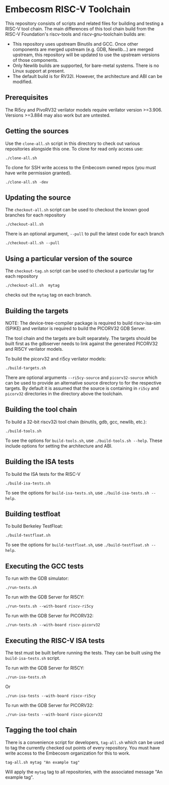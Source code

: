 Embecosm RISC-V Toolchain
=========================

This repository consists of scripts and related files for building and testing a
RISC-V tool chain. The main differences of this tool chain build from the RISC-V
Foundation's riscv-tools and riscv-gnu-toolchain builds are:

- This repository uses upstream Binutils and GCC. Once other components are
  merged upstream (e.g. GDB, Newlib...) are merged upstream, this repository
  will be updated to use the upstream versions of those components.
- Only Newlib builds are supported, for bare-metal systems. There is no Linux
  support at present.
- The default build is for RV32I. However, the architecture and ABI can be
modified.

Prerequisites
-------------

The Ri5cy and PivoRV32 verilator models require verilator version >=3.906.
Versions >=3.884 may also work but are untested.

Getting the sources
-------------------

Use the `clone-all.sh` script in this directory to check out various
repositories alongside this one. To clone for read only access use:

```
./clone-all.sh
```

To clone for SSH write access to the Embecosm owned repos (you must have write
permission granted).

```
./clone-all.sh -dev
```

Updating the source
-------------------

The `checkout-all.sh` script can be used to checkout the known good branches
for each repository

```
./checkout-all.sh
```

There is an optional argument, `--pull`  to pull the latest code for each branch

```
./checkout-all.sh --pull
```

Using a particular version of the source
----------------------------------------

The `checkout-tag.sh` script can be used to checkout a particular tag for each
repository

```
./checkout-all.sh  mytag
```

checks out the `mytag` tag on each branch.

Building the targets
--------------------

NOTE: The device-tree-compiler package is required to build riscv-isa-sim
(SPIKE) and verilator is required to build the PICORV32 GDB Server.

The tool chain and the targets are built separately. The targets
should be built first as the gdbserver needs to link against 
the generated PICORV32 and RI5CY verilator models.

To build the picorv32 and ri5cy verilator models:

```
./build-targets.sh
```

There are optional arguments `--ri5cy-source` and `picorv32-source`
which can be used to provide an alternative source directory to
for the respective targets. By default it is assumed that the
source is containing in `ri5cy` and `picorv32` directories in the
directory above the toolchain.

Building the tool chain
-----------------------

To build a 32-bit riscv32i tool chain (binutils, gdb, gcc, newlib, etc.):

```
./build-tools.sh
```

To see the options for `build-tools.sh`, use `./build-tools.sh --help`.
These include options for setting the architecture and ABI.

Building the ISA tests
----------------------

To build the ISA tests for the RISC-V

```
./build-isa-tests.sh
```

To see the options for `build-isa-tests.sh`, use
`./build-isa-tests.sh --help`.

Building testfloat
------------------

To build Berkeley TestFloat:

```
./build-testfloat.sh
```

To see the options for `build-testfloat.sh`, use `./build-testfloat.sh --help`.

Executing the GCC tests
-----------------------

To run with the GDB simulator:

```
./run-tests.sh
```

To run with the GDB Server for RI5CY:
```
./run-tests.sh --with-board riscv-ri5cy
```

To run with the GDB Server for PICORV32:

```
./run-tests.sh --with-board riscv-picorv32
```

Executing the RISC-V ISA tests
------------------------------

The test must be built before running the tests. They can be built
using the `build-isa-tests.sh` script.

To run with the GDB Server for RI5CY:

```
./run-isa-tests.sh
```

Or

```
./run-isa-tests --with-board riscv-ri5cy
```

To run with the GDB Server for PICORV32:

```
./run-isa-tests --with-board riscv-picorv32
```

Tagging the tool chain
----------------------

There is a convenience script for developers, `tag-all.sh` which can be used
to tag the currently checked out points of every repository.  You must have
write access to the Embecosm organization for this to work.

```
tag-all.sh mytag "An example tag"
```

Will apply the `mytag` tag to all repositories, with the associated message
"An example tag".

